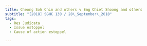 ```yaml
---
title: Cheong Soh Chin and others v Eng Chiet Shoong and others 
subtitle: "[2018] SGHC 130 / 28\_September\_2018"
tags:
  - Res Judicata
  - Issue estoppel
  - Cause of action estoppel

---
```


